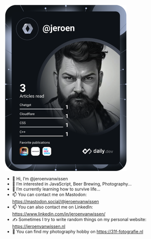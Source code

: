 <a href="https://app.daily.dev/jeroen"><img src="devcard.svg" width="400" alt="Jeroen van Wissen's Dev Card"/></a>

- 👋 Hi, I’m @jeroenvanwissen
- 👀 I’m interested in JavaScript, Beer Brewing, Photography...
- 🌱 I’m currently learning how to survive life...
- 📫 You can contact me on Mastodon: https://mastodon.social/@jeroenvanwissen
- 📫 You can also contact me on LinkedIn: https://www.linkedin.com/in/jeroenvanwissen/
- ✍️ Sometimes I try to write random things on my personal website: https://jeroenvanwissen.nl
- 📸 You can find my photography hobby on https://31f-fotografie.nl
